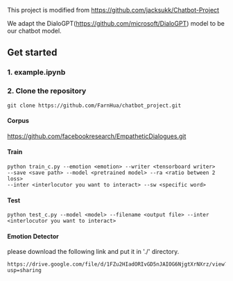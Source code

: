 This project is modified from https://github.com/jacksukk/Chatbot-Project


We adapt the DialoGPT(https://github.com/microsoft/DialoGPT) model to be our chatbot model.
## Get started
### 1. example.ipynb

### 2. Clone the repository
```
git clone https://github.com/FarnHua/chatbot_project.git
```

#### Corpus
https://github.com/facebookresearch/EmpatheticDialogues.git

#### Train
```
python train_c.py --emotion <emotion> --writer <tensorboard writer>  
--save <save path> --model <pretrained model> --ra <ratio between 2 loss> 
--inter <interlocutor you want to interact> --sw <specific word>
```

#### Test
```
python test_c.py --model <model> --filename <output file> --inter <interlocutor you want to interact>
```

#### Emotion Detector
please download the following link and put it in './' directory.
```
https://drive.google.com/file/d/1FZu2HIadORIvGD5nJAIOG6NjgtXrNXrz/view?usp=sharing
```
